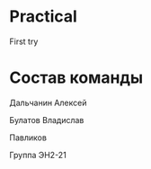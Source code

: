 # Practical
First try

# Состав команды
Дальчанин Алексей

Булатов Владислав

Павликов

Группа ЭН2-21
